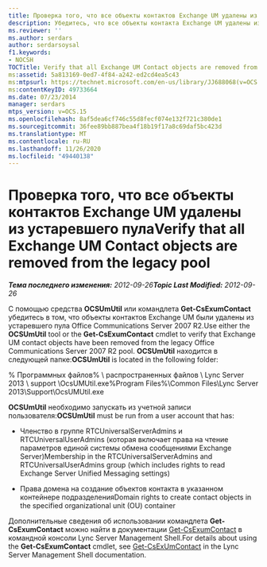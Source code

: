 ```yaml
---
title: Проверка того, что все объекты контактов Exchange UM удалены из устаревшего пула
description: Убедитесь, что все объекты контакта Exchange UM удалены из устаревшего пула.
ms.reviewer: ''
ms.author: serdars
author: serdarsoysal
f1.keywords:
- NOCSH
TOCTitle: Verify that all Exchange UM Contact objects are removed from the legacy pool
ms:assetid: 5a813169-0ed7-4f84-a242-ed2cd4ea5c43
ms:mtpsurl: https://technet.microsoft.com/en-us/library/JJ688068(v=OCS.15)
ms:contentKeyID: 49733664
ms.date: 07/23/2014
manager: serdars
mtps_version: v=OCS.15
ms.openlocfilehash: 8af5dea6cf746c55d8fecf074e132f721c380de1
ms.sourcegitcommit: 36fee89bb887bea4f18b19f17a8c69daf5bc423d
ms.translationtype: MT
ms.contentlocale: ru-RU
ms.lasthandoff: 11/26/2020
ms.locfileid: "49440138"
---
```

# <a name="verify-that-all-exchange-um-contact-objects-are-removed-from-the-legacy-pool"></a><span data-ttu-id="0a4a3-103">Проверка того, что все объекты контактов Exchange UM удалены из устаревшего пула</span><span class="sxs-lookup"><span data-stu-id="0a4a3-103">Verify that all Exchange UM Contact objects are removed from the legacy pool</span></span>

<div data-xmlns="http://www.w3.org/1999/xhtml">

<div class="topic" data-xmlns="http://www.w3.org/1999/xhtml" data-msxsl="urn:schemas-microsoft-com:xslt" data-cs="https://msdn.microsoft.com/">

<div data-asp="https://msdn2.microsoft.com/asp">



</div>

<div id="mainSection">

<div id="mainBody"><span data-ttu-id="0a4a3-104">

<span> </span></span><span class="sxs-lookup"><span data-stu-id="0a4a3-104">

<span> </span></span></span>

<span data-ttu-id="0a4a3-105">_**Тема последнего изменения:** 2012-09-26_</span><span class="sxs-lookup"><span data-stu-id="0a4a3-105">_**Topic Last Modified:** 2012-09-26_</span></span>

<span data-ttu-id="0a4a3-106">С помощью средства **OCSUmUtil** или командлета **Get-CsExumContact** убедитесь в том, что объекты контактов Exchange UM были удалены из устаревшего пула Office Communications Server 2007 R2.</span><span class="sxs-lookup"><span data-stu-id="0a4a3-106">Use either the **OCSUmUtil** tool or the **Get-CsExumContact** cmdlet to verify that Exchange UM contact objects have been removed from the legacy Office Communications Server 2007 R2 pool.</span></span> <span data-ttu-id="0a4a3-107">**OCSUmUtil** находится в следующей папке:</span><span class="sxs-lookup"><span data-stu-id="0a4a3-107">**OCSUmUtil** is located in the following folder:</span></span>

<span data-ttu-id="0a4a3-108">% Программных файлов% \\ распространенных файлов \\ Lync Server 2013 \\ support \\OcsUMUtil.exe</span><span class="sxs-lookup"><span data-stu-id="0a4a3-108">%Program Files%\\Common Files\\Lync Server 2013\\Support\\OcsUMUtil.exe</span></span>

<span data-ttu-id="0a4a3-109">**OCSUmUtil** необходимо запускать из учетной записи пользователя:</span><span class="sxs-lookup"><span data-stu-id="0a4a3-109">**OCSUmUtil** must be run from a user account that has:</span></span>

  - <span data-ttu-id="0a4a3-110">Членство в группе RTCUniversalServerAdmins и RTCUniversalUserAdmins (которая включает права на чтение параметров единой системы обмена сообщениями Exchange Server)</span><span class="sxs-lookup"><span data-stu-id="0a4a3-110">Membership in the RTCUniversalServerAdmins and RTCUniversalUserAdmins group (which includes rights to read Exchange Server Unified Messaging settings)</span></span>

  - <span data-ttu-id="0a4a3-111">Права домена на создание объектов контакта в указанном контейнере подразделения</span><span class="sxs-lookup"><span data-stu-id="0a4a3-111">Domain rights to create contact objects in the specified organizational unit (OU) container</span></span>

<span data-ttu-id="0a4a3-112">Дополнительные сведения об использовании командлета **Get-CsExumContact** можно найти в документации [Get-CsExumContact](https://docs.microsoft.com/powershell/module/skype/Get-CsExUmContact) в командной консоли Lync Server Management Shell.</span><span class="sxs-lookup"><span data-stu-id="0a4a3-112">For details about using the **Get-CsExumContact** cmdlet, see [Get-CsExUmContact](https://docs.microsoft.com/powershell/module/skype/Get-CsExUmContact) in the Lync Server Management Shell documentation.</span></span>

<span data-ttu-id="0a4a3-113"></div>

<span> </span>

</div>

</div>

</span><span class="sxs-lookup"><span data-stu-id="0a4a3-113"></div>

<span> </span>

</div>

</div>

</span></span></div>

